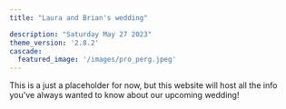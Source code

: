 ```yaml
---
title: "Laura and Brian's wedding"

description: "Saturday May 27 2023"
theme_version: '2.8.2'
cascade:
  featured_image: '/images/pro_perg.jpeg'
---
```

This is a just a placeholder for now, but this website will host all the info you've always wanted to know about our upcoming wedding!

